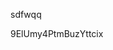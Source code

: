 sdfwqq

















































































9ElUmy4PtmBuzYttcix
